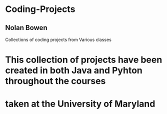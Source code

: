 # Coding-Projects
## Nolan Bowen
Collections of coding projects from Various classes
# This collection of projects have been created in both Java and Pyhton throughout the courses
# taken at the University of Maryland 

